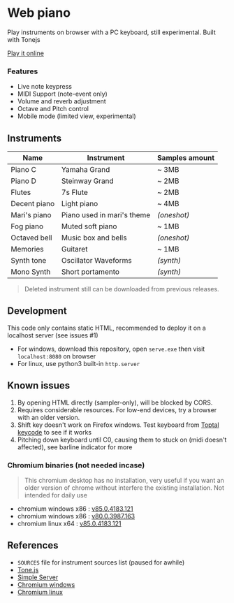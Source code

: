 # Web piano
Play instruments on browser with a PC keyboard, still experimental. Built with Tonejs

[Play it online](https://custap80.github.io/instr)

### Features
- Live note keypress
- MIDI Support (note-event only)
- Volume and reverb adjustment
- Octave and Pitch control
- Mobile mode (limited view, experimental)


## Instruments

|Name|Instrument|Samples amount|
|--|--|--|
|Piano C|Yamaha Grand|~ 3MB|
|Piano D|Steinway Grand|~ 2MB|
|Flutes|7s Flute|~ 2MB|
|Decent piano|Light piano|~ 4MB|
|Mari's piano|Piano used in mari's theme|_(oneshot)_|
|Fog piano|Muted soft piano|~ 1MB|
|Octaved bell|Music box and bells|_(oneshot)_|
|Memories|Guitaret|~ 1MB|
|Synth tone|Oscillator Waveforms|_(synth)_|
|Mono Synth|Short portamento|_(synth)_|

> Deleted instrument still can be downloaded from previous releases.


## Development
This code only contains static HTML, recommended to deploy it on a localhost server (see issues #1)

- For windows, download this repository, open `serve.exe` then visit `localhost:8080` on browser
- For linux, use python3 built-in `http.server`


## Known issues
1. By opening HTML directly (sampler-only), will be blocked by CORS.
2. Requires considerable resources. For low-end devices, try a browser with an older version.
3. Shift key doesn't work on Firefox windows. Test keyboard from [Toptal keycode](https://www.toptal.com/developers/keycode) to see if it works
4. Pitching down keyboard until C0, causing them to stuck on (midi doesn't affected), see barline indicator for more

### Chromium binaries (not needed incase)
> This chromium desktop has no installation, very useful if you want an older version of chrome without interfere the existing installation. Not intended for daily use
- chromium windows x86 : [v85.0.4183.121](https://github.com/macchrome/winchrome/releases/download/v85.0.4183.121-r782793-Win64/Ungoogled-Chromium-85.0.4183.121-1_Win32.7z)
- chromium windows x86 : [v80.0.3987.163](https://github.com/macchrome/winchrome/releases/download/v80.0.3987.163-r722274-Win64/Ungoogled-Chromium-80.0.3987.163-Win32.7z)
- chromium linux x64 : [v85.0.4183.121](https://github.com/macchrome/linchrome/releases/download/v85.0.4183.121-r782793-portable-ungoogled-Lin64/ungoogled-chromium_85.0.4183.121_1.vaapi_linux.tar.xz)


## References
- `SOURCES` file for instrument sources list (paused for awhile)
- [Tone.js](https://github.com/Tonejs/Tone.js)
- [Simple Server](https://github.com/syntaqx/serve)
- [Chromium windows](https://github.com/macchrome/winchrome)
- [Chromium linux](https://github.com/macchrome/linchrome)
